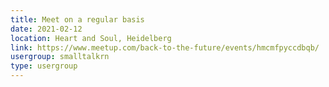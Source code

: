 ```yaml
---
title: Meet on a regular basis
date: 2021-02-12
location: Heart and Soul, Heidelberg
link: https://www.meetup.com/back-to-the-future/events/hmcmfpyccdbqb/
usergroup: smalltalkrn
type: usergroup
---
```


